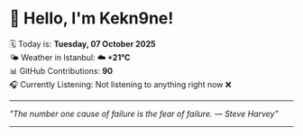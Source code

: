 # 👋 Hello, I'm Kekn9ne!

🗓️ Today is: **Tuesday, 07 October 2025**  
🌤️ Weather in Istanbul: **☁️   +21°C**  
📊 GitHub Contributions: **90**  
🎧 Currently Listening: Not listening to anything right now ❌

---

_"The number one cause of failure is the fear of failure. — *Steve Harvey*"_

---
